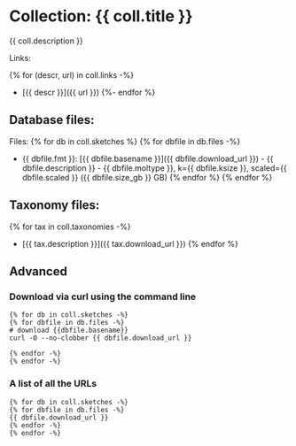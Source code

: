 <!-- automatically generated by code in https://github.com/sourmash-bio/2025-sourmash-databases-doc-template/ -->
<!-- template file: templates/complete.md -->

# Collection: {{ coll.title }}

{{ coll.description }}

Links:

{% for (descr, url) in coll.links -%}
* [{{ descr }}]({{ url }})
{%- endfor %}

## Database files:

Files:
{% for db in coll.sketches %}
{% for dbfile in db.files -%}
   * {{ dbfile.fmt }}: [{{ dbfile.basename }}]({{ dbfile.download_url }}) - {{ dbfile.description }} - {{ dbfile.moltype }}, k={{ dbfile.ksize }}, scaled={{ dbfile.scaled }} ({{ dbfile.size_gb }} GB)
{% endfor %}
{% endfor %}

## Taxonomy files:

{% for tax in coll.taxonomies -%}
* [{{ tax.description }}]({{ tax.download_url }})
{% endfor %}

## Advanced

### Download via curl using the command line

```shell
{% for db in coll.sketches -%}
{% for dbfile in db.files -%}
# download {{dbfile.basename}}
curl -O --no-clobber {{ dbfile.download_url }}

{% endfor -%}
{% endfor -%}
```

### A list of all the URLs

```
{% for db in coll.sketches -%}
{% for dbfile in db.files -%}
{{ dbfile.download_url }}
{% endfor -%}
{% endfor -%}
```
